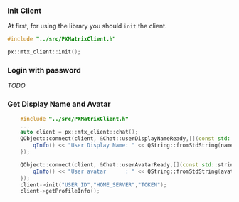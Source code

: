 ### Init Client
At first, for using the library you should `init` the client.
```cpp
#include "../src/PXMatrixClient.h"

px::mtx_client::init();
```

### Login with password
_TODO_

### Get Display Name and Avatar

```cpp
    #include "../src/PXMatrixClient.h"
    ...
    auto client = px::mtx_client::chat();
    QObject::connect(client, &Chat::userDisplayNameReady,[](const std::string &name){
        qInfo() << "User Display Name: " << QString::fromStdString(name);
    });

    QObject::connect(client, &Chat::userAvatarReady,[](const std::string &avatar){
        qInfo() << "User avatar      : " << QString::fromStdString(avatar);
    });
    client->init("USER_ID","HOME_SERVER","TOKEN");
    client->getProfileInfo();    
```